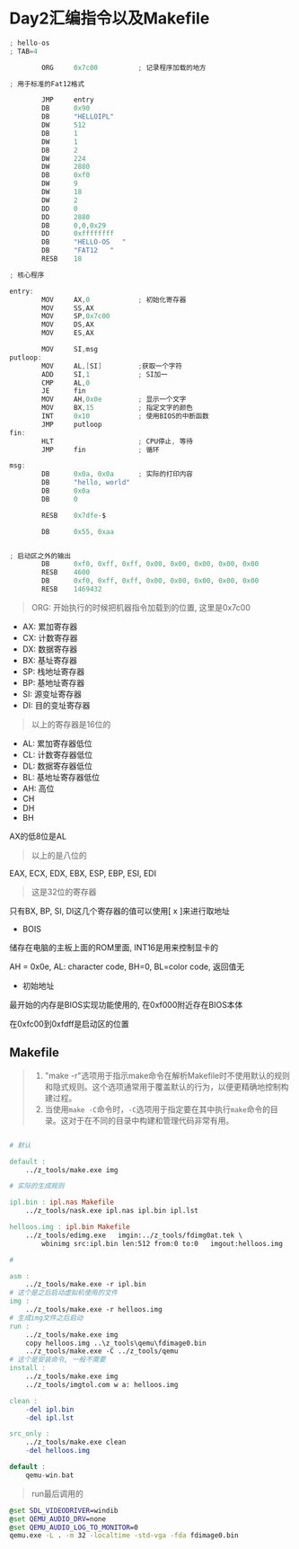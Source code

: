 # Day2汇编指令以及Makefile

```c
; hello-os
; TAB=4

		ORG		0x7c00			; 记录程序加载的地方

; 用于标准的Fat12格式

		JMP		entry
		DB		0x90
		DB		"HELLOIPL"	
		DW		512				
		DB		1				
		DW		1			
		DB		2			
		DW		224				
		DW		2880			
		DB		0xf0			
		DW		9				
		DW		18			
		DW		2				
		DD		0				
		DD		2880			
		DB		0,0,0x29		
		DD		0xffffffff	
		DB		"HELLO-OS   "	
		DB		"FAT12   "		
		RESB	18				

; 核心程序

entry:
		MOV		AX,0			; 初始化寄存器
		MOV		SS,AX
		MOV		SP,0x7c00
		MOV		DS,AX
		MOV		ES,AX

		MOV		SI,msg
putloop:
		MOV		AL,[SI]			;获取一个字符
		ADD		SI,1			; SI加一
		CMP		AL,0
		JE		fin
		MOV		AH,0x0e			; 显示一个文字
		MOV		BX,15			; 指定文字的颜色
		INT		0x10			; 使用BIOS的中断函数
		JMP		putloop
fin:
		HLT						; CPU停止, 等待
		JMP		fin				; 循环

msg:
		DB		0x0a, 0x0a		; 实际的打印内容
		DB		"hello, world"
		DB		0x0a			
		DB		0

		RESB	0x7dfe-$		

		DB		0x55, 0xaa


; 启动区之外的输出
		DB		0xf0, 0xff, 0xff, 0x00, 0x00, 0x00, 0x00, 0x00
		RESB	4600
		DB		0xf0, 0xff, 0xff, 0x00, 0x00, 0x00, 0x00, 0x00
		RESB	1469432

```

>   ORG: 开始执行的时候把机器指令加载到的位置, 这里是0x7c00

+   AX: 累加寄存器
+   CX: 计数寄存器
+   DX: 数据寄存器
+   BX: 基址寄存器
+   SP: 栈地址寄存器
+   BP: 基地址寄存器
+   SI: 源变址寄存器
+   DI: 目的变址寄存器

>   以上的寄存器是16位的

+   AL: 累加寄存器低位
+   CL: 计数寄存器低位
+   DL: 数据寄存器低位
+   BL: 基地址寄存器低位
+   AH: 高位
+   CH
+   DH
+   BH

AX的低8位是AL

>   以上的是八位的

EAX, ECX, EDX, EBX, ESP, EBP, ESI, EDI

>   这是32位的寄存器

只有BX, BP, SI, DI这几个寄存器的值可以使用[ x ]来进行取地址

+   BOIS

储存在电脑的主板上面的ROM里面, INT16是用来控制显卡的

AH = 0x0e, AL: character code, BH=0, BL=color code, 返回值无

+   初始地址

最开始的内存是BIOS实现功能使用的, 在0xf000附近存在BIOS本体

在0xfc00到0xfdff是启动区的位置

## Makefile

>   1.  "make -r"选项用于指示make命令在解析Makefile时不使用默认的规则和隐式规则。这个选项通常用于覆盖默认的行为，以便更精确地控制构建过程。
>   2.  当使用`make -C`命令时，`-C`选项用于指定要在其中执行`make`命令的目录。这对于在不同的目录中构建和管理代码非常有用。

```makefile

# 默认

default :
	../z_tools/make.exe img

# 实际的生成规则

ipl.bin : ipl.nas Makefile
	../z_tools/nask.exe ipl.nas ipl.bin ipl.lst

helloos.img : ipl.bin Makefile
	../z_tools/edimg.exe   imgin:../z_tools/fdimg0at.tek \
		wbinimg src:ipl.bin len:512 from:0 to:0   imgout:helloos.img

# 

asm :
	../z_tools/make.exe -r ipl.bin
# 这个是之后启动虚拟机使用的文件
img :
	../z_tools/make.exe -r helloos.img
# 生成img文件之后启动
run :
	../z_tools/make.exe img
	copy helloos.img ..\z_tools\qemu\fdimage0.bin
	../z_tools/make.exe -C ../z_tools/qemu
# 这个是安装命令, 一般不需要
install :
	../z_tools/make.exe img
	../z_tools/imgtol.com w a: helloos.img

clean :
	-del ipl.bin
	-del ipl.lst

src_only :
	../z_tools/make.exe clean
	-del helloos.img

```

```c
default :
	qemu-win.bat
```

>   run最后调用的

```bat
@set SDL_VIDEODRIVER=windib
@set QEMU_AUDIO_DRV=none
@set QEMU_AUDIO_LOG_TO_MONITOR=0
qemu.exe -L . -m 32 -localtime -std-vga -fda fdimage0.bin
```


